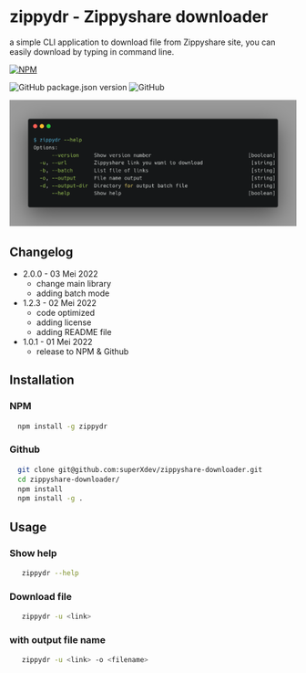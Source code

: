 
# zippydr - Zippyshare downloader

a simple CLI application to download file from Zippyshare site, you can easily download by typing in command line.

[![NPM](https://nodei.co/npm/zippydr.png?compact=true)](https://nodei.co/npm/zippydr/)

![GitHub package.json version](https://img.shields.io/github/package-json/v/superXdev/zippyshare-downloader.svg) ![GitHub](https://img.shields.io/github/license/superXdev/zippyshare-downloader.svg)

![preview](https://github.com/superXdev/zippyshare-downloader/blob/main/preview.png?raw=true)


## Changelog
- 2.0.0 - 03 Mei 2022
  - change main library
  - adding batch mode
- 1.2.3 - 02 Mei 2022
  - code optimized
  - adding license
  - adding README file
- 1.0.1 - 01 Mei 2022
  - release to NPM & Github

## Installation

### NPM
```bash
  npm install -g zippydr
```

### Github
```bash
  git clone git@github.com:superXdev/zippyshare-downloader.git
  cd zippyshare-downloader/
  npm install
  npm install -g .
```

## Usage

### Show help
```bash
   zippydr --help
```

### Download file
```bash
   zippydr -u <link>
```

### with output file name
```bash
   zippydr -u <link> -o <filename>
```